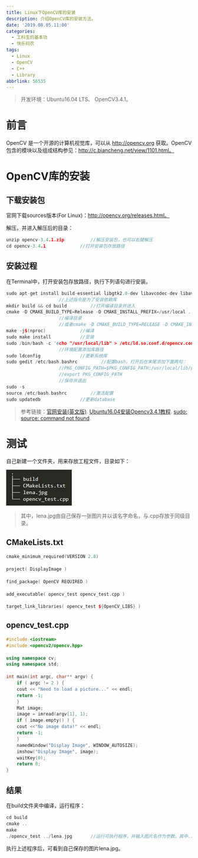 ```yaml
---
title: Linux下OpenCV库的安装
description: 介绍OpenCV库的安装方法。
date: '2019.08.05.11:00'
categories:
  - 工科生的基本功
  - 快乐码农
tags:
  - Linux
  - OpenCV
  - C++
  - Library
abbrlink: 56535
---
```


> 开发环境：Ubuntu16.04 LTS、 OpenCV3.4.1。 

<!-- more -->

# 前言

OpenCV 是一个开源的计算机视觉库，可以从 http://opencv.org 获取。OpenCV包含的模块以及组成结构参见：http://c.biancheng.net/view/1101.html。

# OpenCV库的安装

## 下载安装包

官网下载sources版本(For Linux)：http://opencv.org/releases.html。

解压，并进入解压后的目录：

```c++
unzip opencv-3.4.1.zip 			//解压安装包，也可以右键解压
cd opencv-3.4.1				//打开安装包存放路径
```

## 安装过程

在Terminal中，打开安装包存放路径，执行下列语句进行安装。

```c++
sudo apt-get install build-essential libgtk2.0-dev libavcodec-dev libavformat-dev libjpeg.dev libtiff4.dev libswscale-dev libjasper-dev
					//上述指令是为了安装依赖库
mkdir build && cd build 		//打开编译目录并进入
cmake -D CMAKE_BUILD_TYPE=Release -D CMAKE_INSTALL_PREFIX=/usr/local ..	
					//编译目录
					//或者cmake -D CMAKE_BUILD_TYPE=RELEASE -D CMAKE_INSTALL_PREFIX=/usr/local -D WITH_TBB=ON -D BUILD_NEW_PYTHON_SUPPORT=ON -D WITH_V4L=ON -D WITH_QT=ON -D WITH_OPENGL=ON ..
make -j$(nproc)				//编译
sudo make install 			//安装
sudo /bin/bash -c 'echo "/usr/local/lib" > /etc/ld.so.conf.d/opencv.conf'	
					//环境配置添加库路径
sudo ldconfig				//更新系统库
sudo gedit /etc/bash.bashrc 		//配置bash，打开后在末尾添加下面两句：
					//PKG_CONFIG_PATH=$PKG_CONFIG_PATH:/usr/local/lib/pkgconfig  
					//export PKG_CONFIG_PATH  
					//保存并退出
sudo -s 
source /etc/bash.bashrc			//激活配置
sudo updatedb  				//更新database
```

> 参考链接：[官网安装(英文版)](https://docs.opencv.org/master/d7/d9f/tutorial_linux_install.html).
>          [Ubuntu16.04安装Opencv3.4.1教程](https://www.cnblogs.com/Shuqing-cxw/p/9195303.html).
>          [sudo: source: command not found](https://blog.csdn.net/ezbuy/article/details/80570189).

# 测试

自己新建一个文件夹，用来存放工程文件，目录如下：

![01.png]( /images/20190805OpenCV/01.png)

> 其中，lena.jpg由自己保存一张图片并以该名字命名，与.cpp存放于同级目录。

## CMakeLists.txt

```c++
cmake_minimum_required(VERSION 2.8)

project( DisplayImage )

find_package( OpenCV REQUIRED )

add_executable( opencv_test opencv_test.cpp )

target_link_libraries( opencv_test ${OpenCV_LIBS} )
```

## opencv_test.cpp

```c++
#include <iostream>
#include <opencv2/opencv.hpp>

using namespace cv;
using namespace std;

int main(int argc, char** argv) {
    if ( argc != 2 ) {
	cout << "Need to load a picture..." << endl;
	return -1;
    }
    Mat image;
    image = imread(argv[1], 1);
    if ( image.empty() ) {
	cout <<"No image data!" << endl;
	return -1;
    }
    namedWindow("Display Image", WINDOW_AUTOSIZE);
    imshow("Display Image", image);
    waitKey(0);
    return 0;
}
```

## 结果

在build文件夹中编译，运行程序：

```c++
cd build
cmake ..						
make
./opencv_test ../lena.jpg		//运行可执行程序，并输入图片名作为参数。其中../表示上一级目录，./表示本级目录下的可执行程序。
```

执行上述程序后，可看到自己保存的图片lena.jpg。
